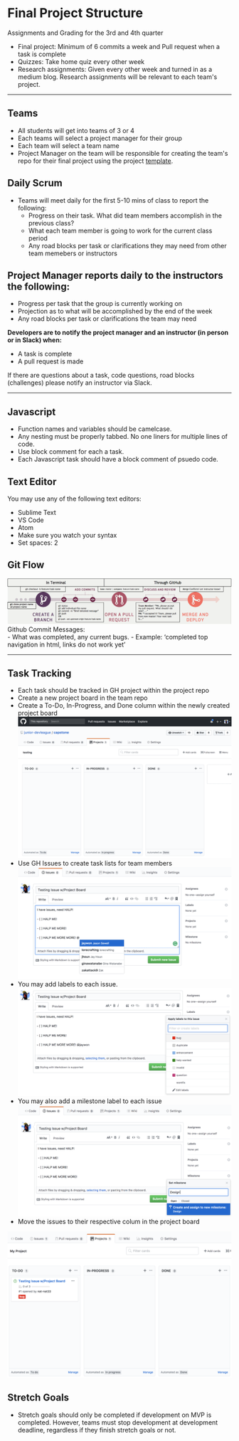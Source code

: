 # Final Project Structure
Assignments and Grading for the 3rd and 4th quarter
- Final project: Minimum of 6 commits a week and Pull request when a task is complete 
- Quizzes: Take home quiz every other week
- Research assignments: Given every other week and turned in as a medium blog. Research assignments will be relevant to each team's project.

<hr>

## Teams
- All students will get into teams of 3 or 4
- Each teams will select a project manager for their group
- Each team will select a team name
- Project Manager on the team will be responsible for creating the team's repo for their final project using the project [template](https://github.com/junior-devleague/capstone/blob/master/projects/capstone-project-template.md).

## Daily Scrum
- Teams will meet daily for the first 5-10 mins of class to report the following:
  - Progress on their task. What did team members accomplish in the previous class?
  - What each team member is going to work for the current class period
  - Any road blocks per task or clarifications they may need from other team memebers or instructors

## Project Manager reports daily to the instructors the following:
- Progress per task that the group is currently working on
- Projection as to what will be accomplished by the end of the week
- Any road blocks per task or clarifications the team may need

**Developers are to notify the project manager and an instructor (in person or in Slack) when:**
- A task is complete
- A pull request is made

If there are questions about a task, code questions, road blocks (challenges) please notify an instructor via Slack.

<hr>

## Javascript
  - Function names and variables should be camelcase.
  - Any nesting must be properly tabbed. No one liners for multiple lines of code.
  - Use block comment for each a task.
  - Each Javascript task should have a block comment of psuedo code.

## Text Editor
You may use any of the following text editors:
- Sublime Text
- VS Code
- Atom
- Make sure you watch your syntax
- Set spaces: 2

## Git Flow
<img src="./images/git-flow.png">
Github Commit Messages:<br />
  - What was completed, any current bugs.
  - Example: ‘completed top navigation in html, links do not work yet’

<hr>

## Task Tracking
 - Each task should be tracked in GH project within the project repo
 - Create a new project board in the team repo
 - Create a To-Do, In-Progress, and Done column within the newly created project board<br />
<img src="./images/Screen Shot 2017-11-30 at 1.41.54 PM.png"><br />
  - Use GH Issues to create task lists for team members<br />
<img src="./images/Screen Shot 2017-11-30 at 1.45.18 PM.png"><br />
 - You may add labels to each issue.
<img src="./images/Screen Shot 2017-11-30 at 1.45.48 PM.png"><br />
 - You may also add a milestone label to each issue<br />
<img src="./images/Screen Shot 2017-11-30 at 1.49.10 PM.png"><br />
 - Move the issues to their respective colum in the project board
<img src="./images/Screen Shot 2017-11-30 at 1.51.43 PM.png"> 

## Stretch Goals
- Stretch goals should only be completed if development on MVP is completed. However, teams must stop development at development deadline, regardless if they finish stretch goals or not.
